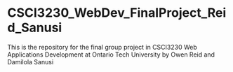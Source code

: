 # CSCI3230_WebDev_FinalProject_Reid_Sanusi
This is the repository for the final group project in CSCI3230 Web Applications Development at Ontario Tech University by Owen Reid and Damilola Sanusi
